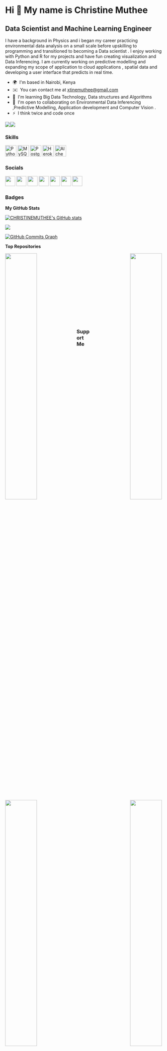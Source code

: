 Hi 👋 My name is Christine Muthee
=================================

Data Scientist and Machine Learning Engineer
--------------------------------------------

I have a background in Physics and i began my career practicing environmental data analysis on a small scale before upskilling to programming and transitioned to becoming a Data scientist . I enjoy working with Python and R for my projects and have fun creating visualization and Data Inferencing. I am currently working on predictive modelling and expanding my scope of application to cloud applications , spatial data and developing a user interface that predicts in real time.

* 🌍  I'm based in Nairobi, Kenya
* ✉️  You can contact me at [xtinemuthee@gmail.com](mailto:xtinemuthee@gmail.com)
* 🧠  I'm learning Big Data Technology, Data structures and Algorithms
* 🤝  I'm open to collaborating on Environmental Data Inferencing ,Predictive Modelling, Application development and Computer Vision .
* ⚡  I think twice and code once

<a href="https://www.twitter.com/Muthee_C" target="_blank" rel="noreferrer"><img
src="https://img.shields.io/twitter/follow/Muthee_C?logo=twitter&style=for-the-badge&color=0891b2&labelColor=1c1917"
/></a><a href="https://www.github.com/CHRISTINEMUTHEE" target="_blank" rel="noreferrer"><img
src="https://img.shields.io/github/followers/CHRISTINEMUTHEE?logo=github&style=for-the-badge&color=0891b2&labelColor=1c1917" /></a>

### Skills

<p align="left">
<a href="https://www.python.org/" target="_blank" rel="noreferrer"><img src="https://raw.githubusercontent.com/danielcranney/readme-generator/main/public/icons/skills/python-colored.svg" width="36" height="36" alt="Python" /></a>
<a href="https://www.mysql.com/" target="_blank" rel="noreferrer"><img src="https://raw.githubusercontent.com/danielcranney/readme-generator/main/public/icons/skills/mysql-colored.svg" width="36" height="36" alt="MySQL" /></a>
<a href="https://www.postgresql.org/" target="_blank" rel="noreferrer"><img src="https://raw.githubusercontent.com/danielcranney/readme-generator/main/public/icons/skills/postgresql-colored.svg" width="36" height="36" alt="PostgreSQL" /></a>
<a href="https://www.heroku.com/" target="_blank" rel="noreferrer"><img src="https://raw.githubusercontent.com/danielcranney/readme-generator/main/public/icons/skills/heroku-colored.svg" width="36" height="36" alt="Heroku" /></a>
<a href="https://docs.alchemy.com/alchemy/documentation/alchemy-web3" target="_blank" rel="noreferrer"><img src="https://raw.githubusercontent.com/danielcranney/readme-generator/main/public/icons/skills/alchemy-colored.svg" width="36" height="36" alt="Alchemy" /></a>
</p>


### Socials

<p align="left"> <a href="https://www.facebook.com/christie.muthee" target="_blank" rel="noreferrer"><img src="https://raw.githubusercontent.com/danielcranney/readme-generator/main/public/icons/socials/facebook.svg" width="32" height="32" /></a> <a href="https://www.github.com/CHRISTINEMUTHEE" target="_blank" rel="noreferrer"><img src="https://raw.githubusercontent.com/danielcranney/readme-generator/main/public/icons/socials/github.svg" width="32" height="32" /></a> <a href="http://www.instagram.com/cmuthee" target="_blank" rel="noreferrer"><img src="https://raw.githubusercontent.com/danielcranney/readme-generator/main/public/icons/socials/instagram.svg" width="32" height="32" /></a> <a href="https://www.linkedin.com/in/christine-muthee-0411161b1/" target="_blank" rel="noreferrer"><img src="https://raw.githubusercontent.com/danielcranney/readme-generator/main/public/icons/socials/linkedin.svg" width="32" height="32" /></a> <a href="http://www.medium.com/@xtinemuthee" target="_blank" rel="noreferrer"><img src="https://raw.githubusercontent.com/danielcranney/readme-generator/main/public/icons/socials/medium.svg" width="32" height="32" /></a> <a href="https://www.stackoverflow.com/users/16349788/christine-muthee" target="_blank" rel="noreferrer"><img src="https://raw.githubusercontent.com/danielcranney/readme-generator/main/public/icons/socials/stackoverflow.svg" width="32" height="32" /></a> <a href="https://www.twitter.com/Muthee_C" target="_blank" rel="noreferrer"><img src="https://raw.githubusercontent.com/danielcranney/readme-generator/main/public/icons/socials/twitter.svg" width="32" height="32" /></a></p>

### Badges

<b>My GitHub Stats</b>

<a href="http://www.github.com/CHRISTINEMUTHEE"><img src="https://github-readme-stats.vercel.app/api?username=CHRISTINEMUTHEE&show_icons=true&hide=&count_private=true&title_color=0891b2&text_color=ffffff&icon_color=0891b2&bg_color=1c1917&hide_border=true&show_icons=true" alt="CHRISTINEMUTHEE's GitHub stats" /></a>

<a href="http://www.github.com/CHRISTINEMUTHEE"><img src="https://github-readme-streak-stats.herokuapp.com/?user=CHRISTINEMUTHEE&stroke=ffffff&background=1c1917&ring=0891b2&fire=0891b2&currStreakNum=ffffff&currStreakLabel=0891b2&sideNums=ffffff&sideLabels=ffffff&dates=ffffff&hide_border=true" /></a>

<a href="http://www.github.com/CHRISTINEMUTHEE"><img src="https://activity-graph.herokuapp.com/graph?username=CHRISTINEMUTHEE&bg_color=1c1917&color=ffffff&line=0891b2&point=ffffff&area_color=1c1917&area=true&hide_border=true&custom_title=GitHub%20Commits%20Graph" alt="GitHub Commits Graph" /></a>

<b>Top Repositories</b>

<div width="100%" align="center"><a href="https://github.com/CHRISTINEMUTHEE/https://github.com/CHRISTINEMUTHEE/Perkinson-s_Disease_Diagnosis" align="left"><img align="left" width="45%" src="https://github-readme-stats.vercel.app/api/pin/?username=CHRISTINEMUTHEE&repo=https://github.com/CHRISTINEMUTHEE/Perkinson-s_Disease_Diagnosis&title_color=0891b2&text_color=ffffff&icon_color=0891b2&bg_color=1c1917&hide_border=true&locale=en" /></a><a href="https://github.com/CHRISTINEMUTHEE/https://github.com/CHRISTINEMUTHEE/Cryptography-Course-analysis-in-R" align="right"><img align="right" width="45%" src="https://github-readme-stats.vercel.app/api/pin/?username=CHRISTINEMUTHEE&repo=https://github.com/CHRISTINEMUTHEE/Cryptography-Course-analysis-in-R&title_color=0891b2&text_color=ffffff&icon_color=0891b2&bg_color=1c1917&hide_border=true&locale=en" /></a></div><br /><br /><br /><br /><br /><br /><br />

<br /><br /><br /><br /><br />

<div width="100%" align="center"><a href="https://github.com/CHRISTINEMUTHEE/https://github.com/ronidad/Drug_Abuse_Project" align="left"><img align="left" width="45%" src="https://github-readme-stats.vercel.app/api/pin/?username=CHRISTINEMUTHEE&repo=https://github.com/ronidad/Drug_Abuse_Project&title_color=0891b2&text_color=ffffff&icon_color=0891b2&bg_color=1c1917&hide_border=true&locale=en" /></a><a href="https://github.com/CHRISTINEMUTHEE/https://github.com/CHRISTINEMUTHEE/MyMoviesAfricaRecSys" align="right"><img align="right" width="45%" src="https://github-readme-stats.vercel.app/api/pin/?username=CHRISTINEMUTHEE&repo=https://github.com/CHRISTINEMUTHEE/MyMoviesAfricaRecSys&title_color=0891b2&text_color=ffffff&icon_color=0891b2&bg_color=1c1917&hide_border=true&locale=en" /></a></div>

### Support Me

<a href="https://www.buymeacoffee.com/Christine Muthee"><img src="https://cdn.buymeacoffee.com/buttons/v2/default-yellow.png" width="200" /></a>
